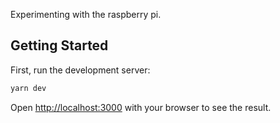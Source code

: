 Experimenting with the raspberry pi.
## Getting Started

First, run the development server:

```bash
yarn dev
```

Open [http://localhost:3000](http://localhost:3000) with your browser to see the result.
